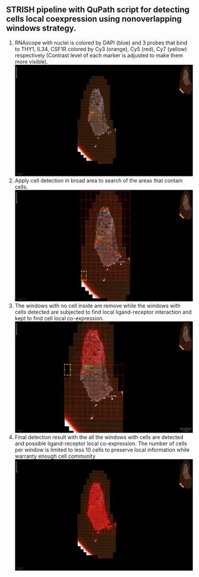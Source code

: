 ## STRISH pipeline with QuPath script for detecting cells local coexpression using nonoverlapping windows strategy. 


1. RNAscope with nuclei is colored by DAPI (blue) and 3 probes that bind to THY1, IL34, CSF1R colored by Cy3 (orange), Cy5 (red), Cy7 (yellow) respectively (Contrast level of each marker is adjusted to make them more visible).
<a id="step0">![Step 0](/figures/scene1_original_img.png)</a>
2. Apply cell detection in broad area to search of the areas that contain cells. 
<a id="step1">![Step 1](/figures/scene1_step1_img.png)</a>
3. The windows with no cell inside are remove while the windows with cells detected are subjected to find local ligand-receptor interaction and kept to find cell local co-expression. 
<a id="step2">![Step 2](/figures/scene1_step2_img.png)</a>
4. Final detection result with the all the windows with cells are detected and possible ligand-receptor local co-expression. The number of cells per window is limited to less 10 cells to preserve local information while warranty enough cell community 
<a id="step3">![LR interation](/figures/scene1_final_img.png )</a>
